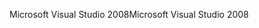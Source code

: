 <span data-ttu-id="baea2-101">Microsoft Visual Studio 2008</span><span class="sxs-lookup"><span data-stu-id="baea2-101">Microsoft Visual Studio 2008</span></span>